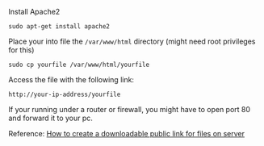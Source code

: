 Install Apache2

```
sudo apt-get install apache2
```
Place your into file the `/var/www/html` directory (might need root privileges for this)

```
sudo cp yourfile /var/www/html/yourfile
```

Access the file with the following link:

`http://your-ip-address/yourfile`

If your running under a router or firewall, you might have to open port 80 and forward it to your pc.

Reference: [How to create a downloadable public link for files on server](https://stackoverflow.com/questions/10956587/how-to-create-a-downloadable-public-link-for-files-on-server)
